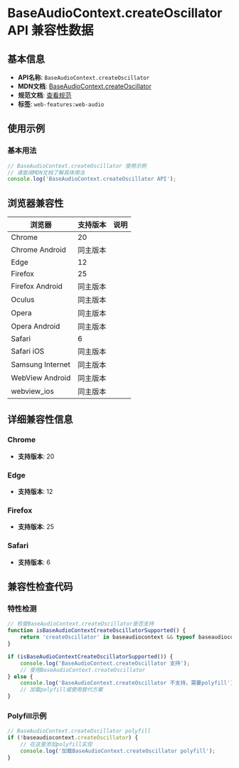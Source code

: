 # BaseAudioContext.createOscillator API 兼容性数据

## 基本信息

- **API名称**: `BaseAudioContext.createOscillator`
- **MDN文档**: [BaseAudioContext.createOscillator](https://developer.mozilla.org/docs/Web/API/BaseAudioContext/createOscillator)
- **规范文档**: [查看规范](https://webaudio.github.io/web-audio-api/#dom-baseaudiocontext-createoscillator)
- **标签**: `web-features:web-audio`

## 使用示例

### 基本用法

```javascript
// BaseAudioContext.createOscillator 使用示例
// 请查阅MDN文档了解具体用法
console.log('BaseAudioContext.createOscillator API');
```

## 浏览器兼容性

| 浏览器 | 支持版本 | 说明 |
|--------|----------|------|
| Chrome | 20 |  |
| Chrome Android | 同主版本 |  |
| Edge | 12 |  |
| Firefox | 25 |  |
| Firefox Android | 同主版本 |  |
| Oculus | 同主版本 |  |
| Opera | 同主版本 |  |
| Opera Android | 同主版本 |  |
| Safari | 6 |  |
| Safari iOS | 同主版本 |  |
| Samsung Internet | 同主版本 |  |
| WebView Android | 同主版本 |  |
| webview_ios | 同主版本 |  |

## 详细兼容性信息

### Chrome

- **支持版本**: 20

### Edge

- **支持版本**: 12

### Firefox

- **支持版本**: 25

### Safari

- **支持版本**: 6

## 兼容性检查代码

### 特性检测

```javascript
// 检查BaseAudioContext.createOscillator是否支持
function isBaseAudioContextCreateOscillatorSupported() {
    return 'createOscillator' in baseaudiocontext && typeof baseaudiocontext.createOscillator === 'function';
}

if (isBaseAudioContextCreateOscillatorSupported()) {
    console.log('BaseAudioContext.createOscillator 支持');
    // 使用BaseAudioContext.createOscillator
} else {
    console.log('BaseAudioContext.createOscillator 不支持，需要polyfill');
    // 加载polyfill或使用替代方案
}
```

### Polyfill示例

```javascript
// BaseAudioContext.createOscillator polyfill
if (!baseaudiocontext.createOscillator) {
    // 在这里添加polyfill实现
    console.log('加载BaseAudioContext.createOscillator polyfill');
}
```

